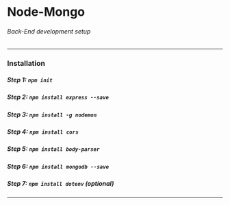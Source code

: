 # Node-Mongo
###### _Back-End development setup_
---

### Installation
##### Step 1: `npm init`
##### Step 2: `npm install express --save`
##### Step 3: `npm install -g nodemon`
##### Step 4: `npm install cors`
##### Step 5: `npm install body-parser`
##### Step 6: `npm install mongodb --save`
##### Step 7: `npm install dotenv` (optional)

---
